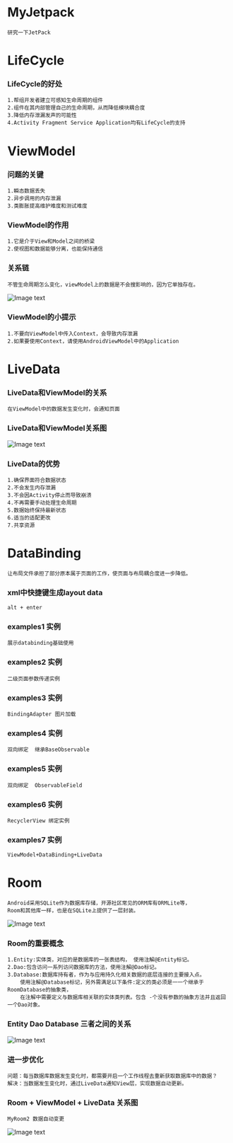 # MyJetpack
    研究一下JetPack
# LifeCycle
### LifeCycle的好处
    1.帮组开发者建立可感知生命周期的组件
    2.组件在其内部管理自己的生命周期，从而降低模块耦合度
    3.降低内存泄漏发声的可能性
    4.Activity Fragment Service Application均有LifeCycle的支持
# ViewModel
### 问题的关键
    1.瞬态数据丢失
    2.异步调用的内存泄漏
    3.类膨胀提高维护难度和测试难度
### ViewModel的作用
    1.它是介于View和Model之间的桥梁
    2.使视图和数据能够分离，也能保持通信
### 关系链
    不管生命周期怎么变化，viewModel上的数据是不会搜影响的，因为它单独存在。  
![Image text](https://github.com/cbb294609622/MyJetpack/blob/master/img/viewmodel1.png)  
### ViewModel的小提示
    1.不要向ViewModel中传入Context，会导致内存泄漏
    2.如果要使用Context，请使用AndroidViewModel中的Application         
# LiveData
### LiveData和ViewModel的关系
    在ViewModel中的数据发生变化时，会通知页面
### LiveData和ViewModel关系图
![Image text](https://github.com/cbb294609622/MyJetpack/blob/master/img/clipboard.png)        
### LiveData的优势
    1.确保界面符合数据状态
    2.不会发生内存泄漏
    3.不会因Activity停止而导致崩溃
    4.不再需要手动处理生命周期
    5.数据始终保持最新状态
    6.适当的适配更改
    7.共享资源        
        
# DataBinding
    让布局文件承担了部分原本属于页面的工作，使页面与布局耦合度进一步降低。
### xml中快捷键生成layout data
    alt + enter
### examples1 实例
    展示databinding基础使用
### examples2 实例
    二级页面参数传递实例     
### examples3 实例
    BindingAdapter 图片加载
### examples4 实例
    双向绑定  继承BaseObservable   
### examples5 实例
    双向绑定  ObservableField
### examples6 实例
    RecyclerView 绑定实例
### examples7 实例 
    ViewModel+DataBinding+LiveData

# Room
    Android采用SQLite作为数据库存储，开源社区常见的ORM库有ORMLite等，
    Room和其他库一样，也是在SQLite上提供了一层封装。    
![Image text](https://github.com/cbb294609622/MyJetpack/blob/master/img/room.png)      
### Room的重要概念
    1.Entity:实体类，对应的是数据库的一张表结构， 使用注解@Entity标记。 
    2.Dao:包含访问一系列访问数据库的方法，使用注解@Dao标记。
    3.Database:数据库持有者，作为与应用持久化相关数据的底层连接的主要接入点。
        使用注解@Database标记，另外需满足以下条件:定义的类必须是一一个继承于RoomDatabase的抽象类，
        在注解中需要定义与数据库相关联的实体类列表。包含 -个没有参数的抽象方法并且返回一个Dao对象。
### Entity Dao Database 三者之间的关系
![Image text](https://github.com/cbb294609622/MyJetpack/blob/master/img/room1.png) 
### 进一步优化
    问题：每当数据库数据发生变化时，都需要开启一个工作线程去重新获取数据库中的数据？
    解决：当数据发生变化时，通过LiveData通知View层，实现数据自动更新。     
### Room + ViewModel + LiveData 关系图
    MyRoom2 数据自动变更
![Image text](https://github.com/cbb294609622/MyJetpack/blob/master/img/room2.png) 
    
       